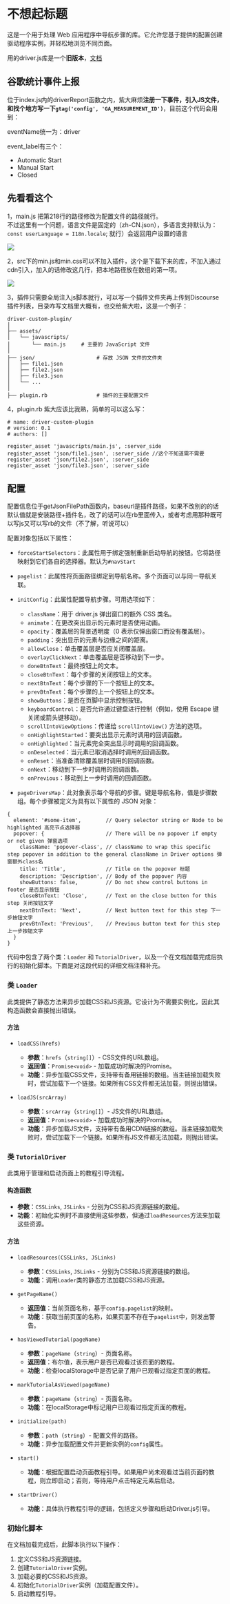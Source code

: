 # 不想起标题

这是一个用于处理 Web 应用程序中导航步骤的库。它允许您基于提供的配置创建驱动程序实例，并轻松地浏览不同页面。

用的driver.js库是一个**旧版本**，[文档](http://driver.employleague.cn/guide/#%E7%AE%80%E4%BB%8B%E5%8F%8A%E4%BD%BF%E7%94%A8%E6%95%99%E7%A8%8B)


## 谷歌统计事件上报

位于index.js内的driverReport函数之内，紫大麻烦**注册一下事件，引入JS文件，和找个地方写一下`gtag('config', 'GA_MEASUREMENT_ID')`**，目前这个代码会用到：

eventName统一为：driver  

event_label有三个：
- Automatic Start
- Manual Start
- Closed


## 先看看这个

1，main.js 把第218行的路径修改为配置文件的路径就行。  
不过这里有一个问题，语言文件是固定的（zh-CN.json），多语言支持默认为：`const userLanguage = I18n.locale`; 就行）会返回用户设置的语言

![](/pic/Screenshot_20240316_095631.jpg)

2，src下的min.js和min.css可以不加入插件，这个是下载下来的库，不加入通过cdn引入，加入的话修改这几行，把本地路径放在数组的第一项。

![](/pic/Screenshot_20240316_100231.jpg)

3，插件只需要全局注入js脚本就行，可以写一个插件文件夹再上传到Discourse插件列表，目录咋写文档里大概有，也交给紫大啦，这是一个例子：

```
driver-custom-plugin/
│
├── assets/
│   └── javascripts/
│       └── main.js     # 主要的 JavaScript 文件
│
├── json/                    # 存放 JSON 文件的文件夹
│   ├── file1.json
│   ├── file2.json
│   ├── file3.json
│   └── ...
│
├── plugin.rb                # 插件的主要配置文件
```

4，plugin.rb 紫大应该比我熟，简单的可以这么写：

```
# name: driver-custom-plugin
# version: 0.1
# authors: []

register_asset 'javascripts/main.js', :server_side
register_asset 'json/file1.json', :server_side //这个不知道需不需要
register_asset 'json/file2.json', :server_side
register_asset 'json/file3.json', :server_side
```
## 配置

配置信息位于getJsonFilePath函数内，baseurl是插件路径，如果不改别的的话默认值就是安装路径+插件名，改了的话可以在rb里面传入，或者考虑用那种既可以写js又可以写rb的文件（不了解，听说可以）

配置对象包括以下属性：

- `forceStartSelectors`：此属性用于绑定强制重新启动导航的按钮。它将路径映射到它们各自的选择器。默认为`#navStart`

- `pagelist`：此属性将页面路径绑定到导航名称。多个页面可以与同一导航关联。

- `initConfig`：此属性配置导航步骤。可用选项如下：
   - `className`：用于 driver.js 弹出窗口的额外 CSS 类名。
   - `animate`：在更改突出显示的元素时是否使用动画。
   - `opacity`：覆盖层的背景透明度（0 表示仅弹出窗口而没有覆盖层）。
   - `padding`：突出显示的元素与边缘之间的距离。
   - `allowClose`：单击覆盖层是否应关闭覆盖层。
   - `overlayClickNext`：单击覆盖层是否移动到下一步。
   - `doneBtnText`：最终按钮上的文本。
   - `closeBtnText`：每个步骤的关闭按钮上的文本。
   - `nextBtnText`：每个步骤的下一个按钮上的文本。
   - `prevBtnText`：每个步骤的上一个按钮上的文本。
   - `showButtons`：是否在页脚中显示控制按钮。
   - `keyboardControl`：是否允许通过键盘进行控制（例如，使用 Escape 键关闭或箭头键移动）。
   - `scrollIntoViewOptions`：传递给 `scrollIntoView()` 方法的选项。
   - `onHighlightStarted`：要突出显示元素时调用的回调函数。
   - `onHighlighted`：当元素完全突出显示时调用的回调函数。
   - `onDeselected`：当元素已取消选择时调用的回调函数。
   - `onReset`：当准备清除覆盖层时调用的回调函数。
   - `onNext`：移动到下一步时调用的回调函数。
   - `onPrevious`：移动到上一步时调用的回调函数。

- `pageDriversMap`：此对象表示每个导航的步骤。键是导航名称，值是步骤数组。每个步骤被定义为具有以下属性的 JSON 对象：
```
{
  element: '#some-item',        // Query selector string or Node to be highlighted 高亮节点选择器
  popover: {                    // There will be no popover if empty or not given 弹窗选项
    className: 'popover-class', // className to wrap this specific step popover in addition to the general className in Driver options 弹窗额外class名
    title: 'Title',             // Title on the popover 标题
    description: 'Description', // Body of the popover 内容
    showButtons: false,         // Do not show control buttons in footer 是否显示按钮
    closeBtnText: 'Close',      // Text on the close button for this step 关闭按钮文字
    nextBtnText: 'Next',        // Next button text for this step 下一步按钮文字
    prevBtnText: 'Previous',    // Previous button text for this step 上一步按钮文字
  }
}
```

代码中包含了两个类：`Loader` 和 `TutorialDriver`，以及一个在文档加载完成后执行的初始化脚本。下面是对这段代码的详细文档注释补充。

### 类 `Loader`

此类提供了静态方法来异步加载CSS和JS资源。它设计为不需要实例化，因此其构造函数会直接抛出错误。

#### 方法

- `loadCSS(hrefs)`
  - **参数**：`hrefs`（`string[]`）- CSS文件的URL数组。
  - **返回值**：`Promise<void>` - 加载成功时解决的Promise。
  - **功能**：异步加载CSS文件，支持带有备用链接的数组。当主链接加载失败时，尝试加载下一个链接。如果所有CSS文件都无法加载，则抛出错误。

- `loadJS(srcArray)`
  - **参数**：`srcArray`（`string[]`）- JS文件的URL数组。
  - **返回值**：`Promise<void>` - 加载成功时解决的Promise。
  - **功能**：异步加载JS文件，支持带有备用CDN链接的数组。当主链接加载失败时，尝试加载下一个链接。如果所有JS文件都无法加载，则抛出错误。

### 类 `TutorialDriver`

此类用于管理和启动页面上的教程引导流程。

#### 构造函数

- **参数**：`CSSLinks`, `JSLinks` - 分别为CSS和JS资源链接的数组。
- **功能**：初始化实例时不直接使用这些参数，但通过`loadResources`方法来加载这些资源。

#### 方法

- `loadResources(CSSLinks, JSLinks)`
  - **参数**：`CSSLinks`, `JSLinks` - 分别为CSS和JS资源链接的数组。
  - **功能**：调用`Loader`类的静态方法加载CSS和JS资源。

- `getPageName()`
  - **返回值**：当前页面名称，基于`config.pagelist`的映射。
  - **功能**：获取当前页面的名称，如果页面不存在于`pagelist`中，则发出警告。

- `hasViewedTutorial(pageName)`
  - **参数**：`pageName`（`string`）- 页面名称。
  - **返回值**：布尔值，表示用户是否已观看过该页面的教程。
  - **功能**：检查localStorage中是否记录了用户已观看过指定页面的教程。

- `markTutorialAsViewed(pageName)`
  - **参数**：`pageName`（`string`）- 页面名称。
  - **功能**：在localStorage中标记用户已观看过指定页面的教程。

- `initialize(path)`
  - **参数**：`path`（`string`）- 配置文件的路径。
  - **功能**：异步加载配置文件并更新实例的`config`属性。

- `start()`
  - **功能**：根据配置启动页面教程引导。如果用户尚未观看过当前页面的教程，则立即启动；否则，等待用户点击特定元素后启动。

- `startDriver()`
  - **功能**：具体执行教程引导的逻辑，包括定义步骤和启动Driver.js引导。

### 初始化脚本

在文档加载完成后，此脚本执行以下操作：

1. 定义CSS和JS资源链接。
2. 创建`TutorialDriver`实例。
3. 加载必要的CSS和JS资源。
4. 初始化`TutorialDriver`实例（加载配置文件）。
5. 启动教程引导。


